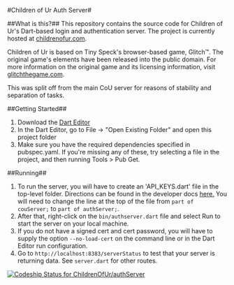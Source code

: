 #Children of Ur Auth Server#

##What is this?##
This repository contains the source code for Children of Ur's Dart-based
 login and authentication server.
The project is currently hosted at <a href="http://childrenofur.com" target="_blank">childrenofur.com</a>.

Children of Ur is based on Tiny Speck's browser-based game, Glitch™. The original game's elements have been released into the public domain.
For more information on the original game and its licensing information, visit <a href="http://www.glitchthegame.com" target="_blank">glitchthegame.com</a>.

This was split off from the main CoU server for reasons of stability and separation of tasks.

##Getting Started##
1. Download the <a href="https://www.dartlang.org/">Dart Editor</a>
2. In the Dart Editor, go to File -> "Open Existing Folder" and open this project folder
3. Make sure you have the required dependencies specified in pubspec.yaml. If you're missing
any of these, try selecting a file in the project, and then running Tools > Pub Get.

##Running##
1. To run the server, you will have to create an 'API_KEYS.dart' file in the top-level
folder. Directions can be found in the developer docs 
<a href="https://github.com/ChildrenOfUr/coUclient/blob/master/doc/api.md" target="_blank">here.</a>
You will need to change the line at the top of the file from `part of couServer;` to `part of authServer;`.
2. After that, right-click on the `bin/authserver.dart` file and select Run to start the server on your
local machine. 
3. If you do not have a signed cert and cert password, you will have to supply the option
`--no-load-cert` on the command line or in the Dart Editor run configuration.
4. Go to `http://localhost:8383/serverStatus` to test that your server is returning data. See `server.dart`
for other routes.

[ ![Codeship Status for ChildrenOfUr/authServer](https://codeship.com/projects/92b72790-459b-0132-ec31-26eabbfbacd1/status?branch=master)](https://codeship.com/projects/45064)
